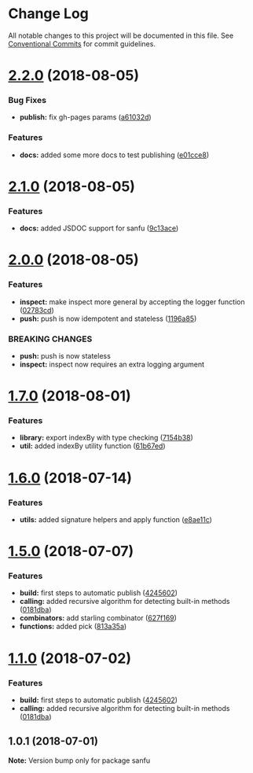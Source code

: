 # Change Log

All notable changes to this project will be documented in this file.
See [Conventional Commits](https://conventionalcommits.org) for commit guidelines.

<a name="2.2.0"></a>
# [2.2.0](https://github.com/danielo515/packages/compare/sanfu@2.1.0...sanfu@2.2.0) (2018-08-05)


### Bug Fixes

* **publish:** fix gh-pages params ([a61032d](https://github.com/danielo515/packages/commit/a61032d))


### Features

* **docs:** added some more docs to test publishing ([e01cce8](https://github.com/danielo515/packages/commit/e01cce8))




<a name="2.1.0"></a>
# [2.1.0](https://github.com/danielo515/packages/compare/sanfu@2.0.0...sanfu@2.1.0) (2018-08-05)


### Features

* **docs:** added JSDOC support for sanfu ([9c13ace](https://github.com/danielo515/packages/commit/9c13ace))




<a name="2.0.0"></a>
# [2.0.0](https://github.com/danielo515/packages/compare/sanfu@1.7.0...sanfu@2.0.0) (2018-08-05)


### Features

* **inspect:** make inspect more general by accepting the logger function ([02783cd](https://github.com/danielo515/packages/commit/02783cd))
* **push:** push is now idempotent and stateless ([1196a85](https://github.com/danielo515/packages/commit/1196a85))


### BREAKING CHANGES

* **push:** push is now stateless
* **inspect:** inspect now requires an extra logging argument




<a name="1.7.0"></a>
# [1.7.0](https://github.com/danielo515/packages/compare/sanfu@1.6.0...sanfu@1.7.0) (2018-08-01)


### Features

* **library:** export indexBy with type checking ([7154b38](https://github.com/danielo515/packages/commit/7154b38))
* **util:** added indexBy utility function ([61b67ed](https://github.com/danielo515/packages/commit/61b67ed))




<a name="1.6.0"></a>
# [1.6.0](https://github.com/danielo515/packages/compare/sanfu@1.5.0...sanfu@1.6.0) (2018-07-14)


### Features

* **utils:** added signature helpers and apply function ([e8ae11c](https://github.com/danielo515/packages/commit/e8ae11c))




<a name="1.5.0"></a>
# [1.5.0](https://github.com/danielo515/packages/compare/sanfu@1.0.1...sanfu@1.5.0) (2018-07-07)


### Features

* **build:** first steps to automatic publish ([4245602](https://github.com/danielo515/packages/commit/4245602))
* **calling:** added recursive algorithm for detecting built-in methods ([0181dba](https://github.com/danielo515/packages/commit/0181dba))
* **combinators:** add starling combinator ([627f169](https://github.com/danielo515/packages/commit/627f169))
* **functions:** added pick ([813a35a](https://github.com/danielo515/packages/commit/813a35a))




<a name="1.1.0"></a>
# [1.1.0](https://github.com/danielo515/packages/compare/sanfu@1.0.1...sanfu@1.1.0) (2018-07-02)


### Features

* **build:** first steps to automatic publish ([4245602](https://github.com/danielo515/packages/commit/4245602))
* **calling:** added recursive algorithm for detecting built-in methods ([0181dba](https://github.com/danielo515/packages/commit/0181dba))




<a name="1.0.1"></a>
## 1.0.1 (2018-07-01)




**Note:** Version bump only for package sanfu
